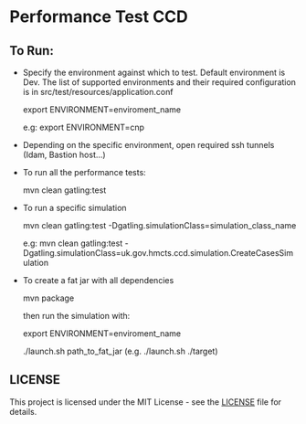 # Performance Test CCD

## To Run:

- Specify the environment against which to test. Default environment is Dev. The list of supported environments and their required configuration is in src/test/resources/application.conf

    export ENVIRONMENT=enviroment_name

    e.g: export ENVIRONMENT=cnp

- Depending on the specific environment, open required ssh tunnels (Idam, Bastion host...)
    
- To run all the performance tests:
 
    mvn clean gatling:test
    
- To run a specific simulation
  
    mvn clean gatling:test -Dgatling.simulationClass=simulation_class_name
    
    e.g: mvn clean gatling:test -Dgatling.simulationClass=uk.gov.hmcts.ccd.simulation.CreateCasesSimulation

- To create a fat jar with all dependencies 

    mvn package
    
    then run the simulation with: 
    
    export ENVIRONMENT=enviroment_name
    
    ./launch.sh path_to_fat_jar (e.g. ./launch.sh ./target)

## LICENSE

This project is licensed under the MIT License - see the [LICENSE](LICENSE.md) file for details.
